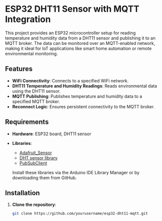 # ESP32 DHT11 Sensor with MQTT Integration

This project provides an ESP32 microcontroller setup for reading temperature and humidity data from a DHT11 sensor and publishing it to an MQTT broker. The data can be monitored over an MQTT-enabled network, making it ideal for IoT applications like smart home automation or remote environmental monitoring.

## Features

- **WiFi Connectivity**: Connects to a specified WiFi network.
- **DHT11 Temperature and Humidity Readings**: Reads environmental data using the DHT11 sensor.
- **MQTT Publishing**: Publishes temperature and humidity data to a specified MQTT broker.
- **Reconnect Logic**: Ensures persistent connectivity to the MQTT broker.

## Requirements

- **Hardware**: ESP32 board, DHT11 sensor
- **Libraries**:
  - [Adafruit_Sensor](https://github.com/adafruit/Adafruit_Sensor)
  - [DHT sensor library](https://github.com/adafruit/DHT-sensor-library)
  - [PubSubClient](https://github.com/knolleary/pubsubclient)
  
  Install these libraries via the Arduino IDE Library Manager or by downloading them from GitHub.

## Installation

1. **Clone the repository**:
   ```bash
   git clone https://github.com/yourusername/esp32-dht11-mqtt.git

